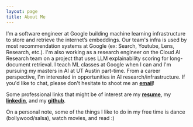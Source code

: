 ```yaml
---
layout: page
title: About Me
---
```


I’m a software engineer at Google building machine learning infrastructure to store and retrieve the internet’s embeddings. Our team's infra is used by most recommendation systems at Google (ex: Search, Youtube, Lens, Research, etc.). I'm also working as a research engineer on the Cloud AI Research team on a project that uses LLM explainability scoring for long-document retrieval. I teach ML classes at Google when I can and I'm pursuing my masters in AI at UT Austin part-time. From a career perspective, I'm interested in opportunities in AI research/infrastructure. If you'd like to chat, please don't hesitate to shoot me an **[email](mailto:pragun.ananda@gmail.com)**!


Some professional links that might be of interest are my **[resume](/assets/pragun-resume.pdf)**, my **[linkedin](https://www.linkedin.com/in/pragun-ananda/)**, and my **[github](https://github.com/pragun-ananda)**.


On a personal note, some of the things I like to do in my free time is dance (bollywood/salsa), watch movies, and read :)